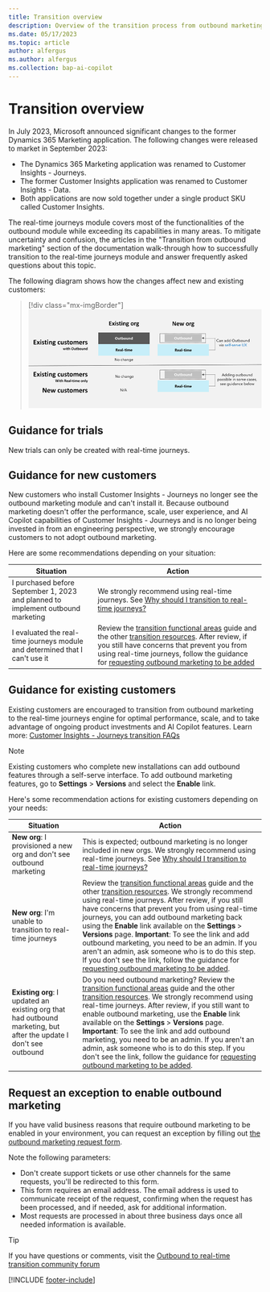 ```yaml
---
title: Transition overview
description: Overview of the transition process from outbound marketing to real-time journeys in Dynamics 365 Customer Insights - Journeys.
ms.date: 05/17/2023
ms.topic: article
author: alfergus
ms.author: alfergus
ms.collection: bap-ai-copilot
---
```


# Transition overview

In July 2023, Microsoft announced significant changes to the former Dynamics 365 Marketing application. The following changes were released to market in September 2023: 
-	The Dynamics 365 Marketing application was renamed to Customer Insights - Journeys.
-	The former Customer Insights application was renamed to Customer Insights - Data.
-	Both applications are now sold together under a single product SKU called Customer Insights.

The real-time journeys module covers most of the functionalities of the outbound module while exceeding its capabilities in many areas. To mitigate uncertainty and confusion, the articles in the "Transition from outbound marketing" section of the documentation walk-through how to successfully transition to the real-time journeys module and answer frequently asked questions about this topic.

The following diagram shows how the changes affect new and existing customers:

> [!div class="mx-imgBorder"]
> ![Customer Insights - Journeys transition comparison.](media/real-time-marketing-transition-graphic.png "Customer Insights - Journeys transition comparison")

## Guidance for trials

New trials can only be created with real-time journeys.

## Guidance for new customers

New customers who install Customer Insights - Journeys no longer see the outbound marketing module and can't install it. Because outbound marketing doesn't offer the performance, scale, user experience, and AI Copilot capabilities of Customer Insights - Journeys and is no longer being invested in from an engineering perspective, we strongly encourage customers to not adopt outbound marketing.

Here are some recommendations depending on your situation:

| Situation                                                                        | Action                                                                                                                                                                                                                                                                                                                                                                                                                                                                                    |
|----------------------------------------------------------------------------------|-------------------------------------------------------------------------------------------------------------------------------------------------------------------------------------------------------------------------------------------------------------------------------------------------------------------------------------------------------------------------------------------------------------------------------------------------------------------------------------------|
| I purchased before September 1, 2023 and planned to implement outbound marketing | We strongly recommend using real-time journeys. See [Why should I transition to real-time journeys?](transition-faqs.md#why-should-i-transition-to-real-time-journeys)                                                                                                                                                                                                                                                                                                     |
| I evaluated the real-time journeys module and determined that I can't use it    | Review the [transition functional areas](transition-walkthrough-functional.md) guide and the other [transition resources](transition-resources.md). After review, if you still have concerns that prevent you from using real-time journeys, follow the guidance for [requesting outbound marketing to be added](transition-overview.md#request-an-exception-to-enable-outbound-marketing) |

## Guidance for existing customers

Existing customers are encouraged to transition from outbound marketing to the real-time journeys engine for optimal performance, scale, and to take advantage of ongoing product investments and AI Copilot features. Learn more: [Customer Insights - Journeys transition FAQs](transition-faqs.md)

> [!NOTE]
> Existing customers who complete new installations can add outbound features through a self-serve interface. To add outbound marketing features, go to **Settings** > **Versions** and select the **Enable** link.

Here's some recommendation actions for existing customers depending on your needs:

| Situation                                                                                                          | Action                                                                                                                                                                                                                                                       |
|--------------------------------------------------------------------------------------------------------------------|--------------------------------------------------------------------------------------------------------------------------------------------------------------------------------------------------------------------------------------------------------------|
| **New org**: I provisioned a new org and don't see outbound marketing                                             | This is expected; outbound marketing is no longer included in new orgs. We strongly recommend using real-time journeys. See [Why should I transition to real-time journeys?](transition-faqs.md#why-should-i-transition-to-real-time-journeys) |
| **New org**: I'm unable to transition to real-time journeys                                                        | Review the [transition functional areas](transition-walkthrough-functional.md) guide and the other [transition resources](transition-resources.md). We strongly recommend using real-time journeys. After review, if you still have concerns that prevent you from using real-time journeys, you can add outbound marketing back using the **Enable** link available on the **Settings** > **Versions** page. **Important**: To see the link and add outbound marketing, you need to be an admin. If you aren't an admin, ask someone who is to do this step. If you don't see the link, follow the guidance for [requesting outbound marketing to be added](transition-overview.md#request-an-exception-to-enable-outbound-marketing).                                                                                                                                                                                                                                                           |
| **Existing org**: I updated an existing org that had outbound marketing, but after the update I don't see outbound | Do you need outbound marketing? Review the [transition functional areas](transition-walkthrough-functional.md) guide and the other [transition resources](transition-resources.md). We strongly recommend using real-time journeys. After review, if you still want to enable outbound marketing, use the **Enable** link available on the **Settings** > **Versions** page. **Important**: To see the link and add outbound marketing, you need to be an admin. If you aren't an admin, ask someone who is to do this step. If you don't see the link, follow the guidance for [requesting outbound marketing to be added](transition-overview.md#request-an-exception-to-enable-outbound-marketing).                                                                                                                                                                                                                                                           |
## Request an exception to enable outbound marketing

If you have valid business reasons that require outbound marketing to be enabled in your environment, you can request an exception by filling out [the outbound marketing request form](https://go.microsoft.com/fwlink/?linkid=2251742).

Note the following parameters:
- Don't create support tickets or use other channels for the same requests, you'll be redirected to this form.
- This form requires an email address. The email address is used to communicate receipt of the request, confirming when the request has been processed, and if needed, ask for additional information.
- Most requests are processed in about three business days once all needed information is available.

> [!TIP]
> If you have questions or comments, visit the [Outbound to real-time transition community forum](https://community.dynamics.com/forums/thread/?partialUrl=Outbound-to-Real-Time-Transition)

[!INCLUDE [footer-include](./includes/footer-banner.md)]
